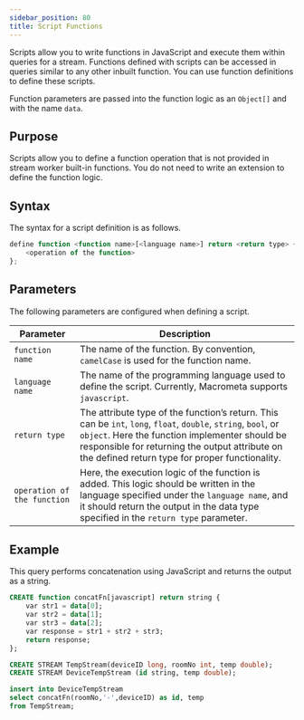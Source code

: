 ```yaml
---
sidebar_position: 80
title: Script Functions
---
```


Scripts allow you to write functions in JavaScript and execute them within queries for a stream. Functions defined with scripts can be accessed in queries similar to any other inbuilt function. You can use function definitions to define these scripts.

Function parameters are passed into the function logic as an `Object[]` and with the name `data`.

## Purpose

Scripts allow you to define a function operation that is not provided in stream worker built-in functions. You do not need to write an extension to define the function logic.

## Syntax

The syntax for a script definition is as follows.

```js
define function <function name>[<language name>] return <return type> {
    <operation of the function>
};
```

## Parameters

The following parameters are configured when defining a script.

| Parameter     | Description |
| ------------- |-------------|
| `function name`| 	The name of the function. By convention, `camelCase` is used for the function name.|
|`language name`| The name of the programming language used to define the script. Currently, Macrometa supports `javascript`.|
| `return type`| The attribute type of the function’s return. This can be `int`, `long`, `float`, `double`, `string`, `bool`, or `object`. Here the function implementer should be responsible for returning the output attribute on the defined return type for proper functionality.
|`operation of the function`| Here, the execution logic of the function is added. This logic should be written in the language specified under the `language name`, and it should return the output in the data type specified in the `return type` parameter.

## Example

This query performs concatenation using JavaScript and returns the output as a string.

```sql
CREATE function concatFn[javascript] return string {
    var str1 = data[0];
    var str2 = data[1];
    var str3 = data[2];
    var response = str1 + str2 + str3;
    return response;
};

CREATE STREAM TempStream(deviceID long, roomNo int, temp double);
CREATE STREAM DeviceTempStream (id string, temp double);

insert into DeviceTempStream
select concatFn(roomNo,'-',deviceID) as id, temp
from TempStream;
```
